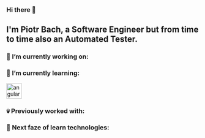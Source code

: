 ### Hi there 👋
## I'm Piotr Bach, a Software Engineer but from time to time also an Automated Tester.

### 🔭 I’m currently working on:
<!-- Add my technologies -->

### 🌱 I’m currently learning:
<img src="https://devicons.github.io/devicon/devicon.git/icons/angularjs/angularjs-original.svg" alt="angularjs" width="40" height="40"/>

### :skull: Previously worked with:
<!-- Previous technologies -->

### 🤔 Next faze of learn technologies:

<!--
**pbach/pbach** is a ✨ _special_ ✨ repository because its `README.md` (this file) appears on your GitHub profile.

Here are some ideas to get you started:

- 🔭 I’m currently working on ...
- 🌱 I’m currently learning ...
- 👯 I’m looking to collaborate on ...
- 🤔 I’m looking for help with ...
- 💬 Ask me about ...
- 📫 How to reach me: ...
- 😄 Pronouns: ...
- ⚡ Fun fact: ...
-->
